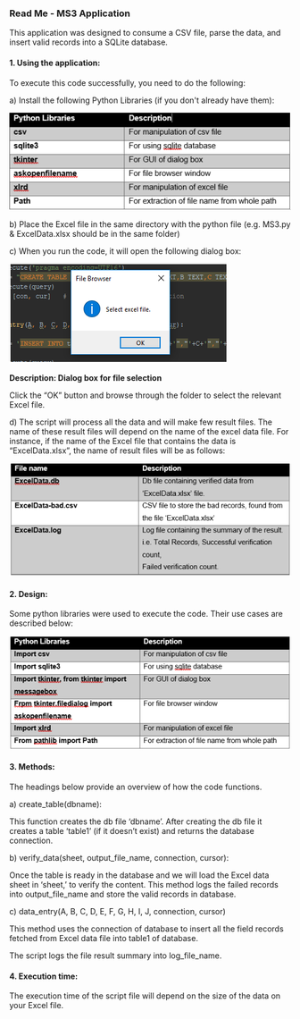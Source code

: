 <h3>Read Me - MS3 Application</h3>
<p>This application was designed to consume a CSV file, parse the data, and insert valid records into a SQLite database.</p>
<h4>1. Using the application:</h4>
<p>To execute this code successfully, you need to do the following:</p>
<p>a)	Install the following Python Libraries (if you don't already have them):</p>

<img src="https://github.com/alieninvasionio/MS3/blob/master/img1.png">

<p>b)	Place the Excel file in the same directory with the python file (e.g. MS3.py & ExcelData.xlsx should be in the same folder)</p>
<p>c)	When you run the code, it will open the following dialog box:</p>

<img src="https://github.com/alieninvasionio/MS3/blob/master/img2.png">
<p><strong>Description: Dialog box for file selection</strong></P>
<p><span>Click the “OK” button and browse through the folder to select the relevant Excel file.</span></p>
<p>d)	The script will process all the data and will make few result files. The name of these result files will depend on the name of the excel data file. For instance, if the name of the Excel file that contains the data is “ExcelData.xlsx”, the name of result files will be as follows:</p>
<img src="https://github.com/alieninvasionio/MS3/blob/master/img3.png">
 
<h4>2. Design:</h4>
<p>Some python libraries were used to execute the code. Their use cases are described below:</p>
<img src="https://github.com/alieninvasionio/MS3/blob/master/img4.png">

<h4>3. Methods:</h4>
<p>The headings below provide an overview of how the code functions.</p>
<p>a)	create_table(dbname): </p>
<p>This function creates the db file ‘dbname’. After creating the db file it creates a table ‘table1’ (if it doesn’t exist) and returns the database connection.</p>
<p>b)	verify_data(sheet, output_file_name, connection, cursor):</p>
<p>Once the table is ready in the database and we will load the Excel data sheet in ‘sheet,’ to verify the content. This method logs the failed records into output_file_name and store the valid records in database.</P>
<p>c)	data_entry(A, B, C, D, E, F, G, H, I, J, connection, cursor)</p>
<p>This method uses the connection of database to insert all the field records fetched from Excel data file into table1 of database.</p>
<p>The script logs the file result summary into log_file_name.</p>
<h4>4. Execution time:</h4>
<p>The execution time of the script file will depend on the size of the data on your Excel file.</p>

